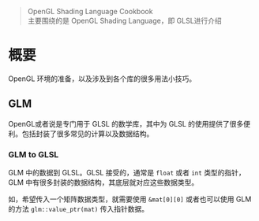 > OpenGL Shading Language Cookbook<br>主要围绕的是 OpenGL Shading Language，即 GLSL进行介绍

# 概要
OpenGL 环境的准备，以及涉及到各个库的很多用法小技巧。

## GLM
OpenGL或者说是专门用于 GLSL 的数学库，其中为 GLSL 的使用提供了很多便利。包括封装了很多常见的计算以及数据结构。

### GLM to GLSL
GLM 中的数据到 GLSL。GLSL 接受的，通常是 `float` 或者 `int` 类型的指针，GLM 中有很多封装的数据结构，其底层就对应这些数据类型。

如，希望传入一个矩阵数据类型，就需要使用 `&mat[0][0]` 或者也可以使用 GLM 的方法 `glm::value_ptr(mat)` 传入指针数据。

## 